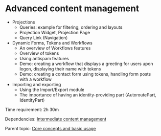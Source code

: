 # Advanced content management

- Projections
  - Queries: example for filtering, ordering and layouts
  - Projection Widget, Projection Page
  - Query Link (Navigation)
- Dynamic Forms, Tokens and Workflows
  - An overview of Workflows features
  - Overview of tokens
  - Using antispam features
  - Demo: creating a workflow that displays a greeting for users upon logon, displaying their name with tokens
  - Demo: creating a contact form using tokens, handling form posts with a workflow
- Importing and exporting
  - Using the Import/Export module
  - The importance of having an identity-providing part (AutoroutePart, IdentityPart)

Time requirement: 2h 30m

Dependencies: [Intermediate content management](IntermediateContentManagement.md)

Parent topic: [Core concepts and basic usage](./Index.md)

